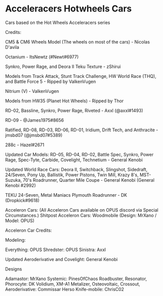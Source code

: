 # Acceleracers Hotwheels Cars

Cars based on the Hot Wheels Acceleracers series

Credits: 

CM5 & CM6 Wheels Model (The wheels on most of the cars) - Nicolas D'avila

Octanium - ItsNewtz (#Newt#6977) 

Synkro, Power Rage, and Deora II Teku Texture - zShirui

Models from Track Attack, Stunt Track Challenge, HW World Race (THQ), and Battle Force 5 - Ripped by ValkenVugen

Nitrium (V) - ValkenVugen

Models from HW35 (Planet Hot Wheels) - Ripped by Thor

RD-02, Bassline, Synkro, Power Rage, Riveted - Axxl (@axxl#1493) 

RD-09 - @James1975#8656 

Ratified, RD-08, RD-03, RD-06, RD-01, Iridium, Drift Tech, and Anthracite - jmsbd07 (@jmsbd07#5389)

288c - Hazel#2671

Updated Car Models: RD-05, RD-04, RD-02, Battle Spec, Synkro, Power Rage, Spec-Tyte, Carbide, Covelight, Technetium - General Kenobi

Updated World Race Cars: Deora II, Switchback, Slingshot, Sidedraft, 24/Seven, Pony Up, Ballistik, Power Pistons, Twin Mill, Krazy 8's, MST-Suzuka, 70's Roadrunner, Quarter Mile Coupe - General Kenobi (General Kenobi #2992)

TEKU 24-Seven, Metal Maniacs Plymouth Roadrunner - DK (Dropkick#9618)



 
Acceleron Cars: (All Acceleron Cars available on OPUS discord via Special Circumstances.) 
Shitpost Acceleron Cars: Woodmobile (Design: MrXano / Model: OPUS) 

Acceleron Car Credits:

Modeling: 

Everything: OPUS 
Shredster: OPUS
Sinistra: Axxl

Updated Aeroderivative and Covelight: General Kenobi

Designs

Adamastor: MrXano
Systemic: PinesOfChaos
Roadbuster, Resonator, Phorocyte: DK
Volidium, XM-A1 Metalizer, Osteovoltaic, Crossout, Aeroderivative: Commissar Herso
Knife-mobile: ChrisC02

